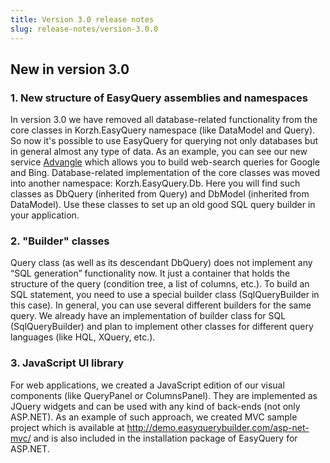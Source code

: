 ```yaml
---
title: Version 3.0 release notes
slug: release-notes/version-3.0.0
---
```



## **New in version 3.0**

### 1. New structure of EasyQuery assemblies and namespaces

In version 3.0 we have removed all database-related functionality from the core classes in Korzh.EasyQuery namespace (like DataModel and Query). So now it's possible to use EasyQuery for querying not only databases but in general almost any type of data. As an example, you can see our new service [Advangle](http://advangle.com) which allows you to build web-search queries for Google and Bing. Database-related implementation of the core classes was moved into another namespace: Korzh.EasyQuery.Db. Here you will find such classes as DbQuery (inherited from Query) and DbModel (inherited from DataModel). Use these classes to set up an old good SQL query builder in your application.

### 2. "Builder" classes

Query class (as well as its descendant DbQuery) does not implement any “SQL generation” functionality now. It just a container that holds the structure of the query (condition tree, a list of columns, etc.). To build an SQL statement, you need to use a special builder class (SqlQueryBuilder in this case). In general, you can use several different builders for the same query. We already have an implementation of builder class for SQL (SqlQueryBuilder) and plan to implement other classes for different query languages (like HQL, XQuery, etc.).

### 3. JavaScript UI library

For web applications, we created a JavaScript edition of our visual components (like QueryPanel or ColumnsPanel). They are implemented as JQuery widgets and can be used with any kind of back-ends (not only ASP.NET). As an example of such approach, we created MVC sample project which is available at http://demo.easyquerybuilder.com/asp-net-mvc/ and is also included in the installation package of EasyQuery for ASP.NET.
